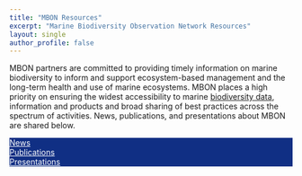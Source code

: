 ```yaml
---
title: "MBON Resources"
excerpt: "Marine Biodiversity Observation Network Resources"
layout: single
author_profile: false
---
```

MBON partners are committed to providing timely information on marine biodiversity to inform and support ecosystem-based management and the long-term health and use of marine ecosystems.  MBON places a high priority on ensuring the widest accessibility to marine [biodiversity data](https://marinebon.org/pages/data/), information and products and broad sharing of best practices across the spectrum of activities. News, publications, and presentations about MBON are shared below.


<div class="clearfix">
  <div class="resourcebox" style="background-color: #102f84;">
  <a style="color: #ffffff;" href="/pages/news/">News</a>
  </div>
  <div class="resourcebox" style="background-color: #102f84;">
  <a style="color: #ffffff;" href="/pages/publications/">Publications</a>
  </div>
  <div class="resourcebox" style="background-color: #102f84;">
  <a style="color: #ffffff;" href="/pages/presentations/">Presentations</a>
  </div>
</div>

